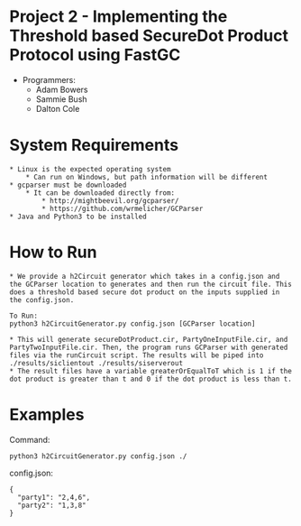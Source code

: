 # Project 2 - Implementing the Threshold based SecureDot Product Protocol using FastGC
* Programmers:
	* Adam Bowers
	* Sammie Bush
	* Dalton Cole

# System Requirements
	* Linux is the expected operating system
		* Can run on Windows, but path information will be different
	* gcparser must be downloaded
		* It can be downloaded directly from:
			* http://mightbeevil.org/gcparser/ 
			* https://github.com/wrmelicher/GCParser
	* Java and Python3 to be installed

# How to Run
	* We provide a h2Circuit generator which takes in a config.json and the GCParser location to generates and then run the circuit file. This does a threshold based secure dot product on the inputs supplied in the config.json.
	
```
To Run:
python3 h2CircuitGenerator.py config.json [GCParser location]
```
	* This will generate secureDotProduct.cir, PartyOneInputFile.cir, and PartyTwoInputFile.cir. Then, the program runs GCParser with generated files via the runCircuit script. The results will be piped into ./results/siclientout ./results/siserverout
	* The result files have a variable greaterOrEqualToT which is 1 if the dot product is greater than t and 0 if the dot product is less than t.

# Examples
Command:
```
python3 h2CircuitGenerator.py config.json ./
```

config.json:
```
{
  "party1": "2,4,6",
  "party2": "1,3,8"
}
```
